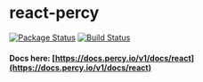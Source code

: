 # react-percy

[![Package Status](https://img.shields.io/npm/v/@percy/react.svg)](https://www.npmjs.com/package/@percy/react)
[![Build Status](https://travis-ci.org/percy/react-percy.svg?branch=master)](https://travis-ci.org/percy/react-percy)

#### Docs here: [https://docs.percy.io/v1/docs/react](https://docs.percy.io/v1/docs/react)
